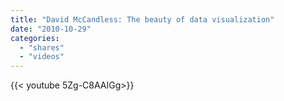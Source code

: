 ```yaml
---
title: "David McCandless: The beauty of data visualization"
date: "2010-10-29"
categories:
  - "shares"
  - "videos"
---
```


<div style="width: 70vw;">{{< youtube 5Zg-C8AAIGg>}}</div>

